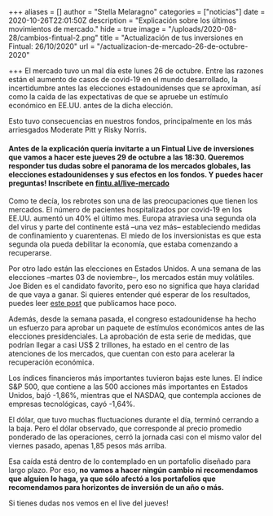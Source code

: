 +++
aliases = []
author = "Stella Melaragno"
categories = ["noticias"]
date = 2020-10-26T22:01:50Z
description = "Explicación sobre los últimos movimientos de mercado."
hide = true
image = "/uploads/2020-08-28/cambios-fintual-2.png"
title = "Actualización de tus inversiones en Fintual: 26/10/2020"
url = "/actualizacion-de-mercado-26-de-octubre-2020"

+++
El mercado tuvo un mal día este lunes 26 de octubre. Entre las razones están el aumento de casos de covid-19 en el mundo desarrollado, la incertidumbre antes las elecciones estadounidenses que se aproximan, así como la caída de las expectativas de que se apruebe un estímulo económico en EE.UU. antes de la dicha elección.

Esto tuvo consecuencias en nuestros fondos, principalmente en los más arriesgados Moderate Pitt y Risky Norris.

#### Antes de la explicación quería invitarte a un Fintual Live de inversiones que vamos a hacer este jueves 29 de octubre a las 18:30. Queremos responder tus dudas sobre el panorama de los mercados globales, las elecciones estadounidenses y sus efectos en los fondos. Y puedes hacer preguntas! Inscríbete en [fintu.al/live-mercado](https://fintu.al/live-mercado "fintu.al/live-mercado")

Como te decía, los rebrotes son una de las preocupaciones que tienen los mercados. El número de pacientes hospitalizados por covid-19 en los EE.UU. aumentó un 40% el último mes. Europa atraviesa una segunda ola del virus y parte del continente está –una vez más– estableciendo medidas de confinamiento y cuarentenas. El miedo de los inversionistas es que esta segunda ola pueda debilitar la economía, que estaba comenzando a recuperarse.

Por otro lado están las elecciones en Estados Unidos. A una semana de las elecciones –martes 03 de noviembre–, los mercados están muy volátiles. Joe Biden es el candidato favorito, pero eso no significa que haya claridad de que vaya a ganar. Si quieres entender qué esperar de los resultados, puedes leer [este post](https://edu.fintual.cl/que-esperar-de-las-elecciones-en-estados-unidos/) que publicamos hace poco.

Además, desde la semana pasada, el congreso estadounidense ha hecho un esfuerzo para aprobar un paquete de estímulos económicos antes de las elecciones presidenciales. La aprobación de esta serie de medidas, que podrían llegar a casi US$ 2 trillones, ha estado en el centro de las atenciones de los mercados, que cuentan con esto para acelerar la recuperación económica.

Los índices financieros más importantes tuvieron bajas este lunes. El índice S&P 500, que contiene a las 500 acciones más importantes en Estados Unidos, bajó -1,86%, mientras que el NASDAQ, que contempla acciones de empresas tecnológicas, cayó -1,64%. 

El dólar, que tuvo muchas fluctuaciones durante el día, terminó cerrando a la baja. Pero el dólar observado, que corresponde al precio promedio ponderado de las operaciones, cerró la jornada casi con el mismo valor del viernes pasado, apenas 1,85 pesos más arriba.

Esa caída está dentro de lo contemplado en un portafolio diseñado para largo plazo. Por eso, **no vamos a hacer ningún cambio ni recomendamos que alguien lo haga, ya que sólo afectó a los portafolios que recomendamos para horizontes de inversión de un año o más.**

Si tienes dudas nos vemos en el live del jueves!